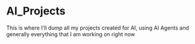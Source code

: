 # AI_Projects

This is where I'll dump all my projects created for AI, using AI Agents and generally everything that I am working on right now 
